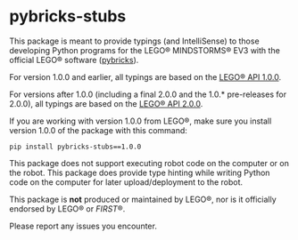 # pybricks-stubs

This package is meant to provide typings (and IntelliSense) to those developing Python programs for the LEGO&reg; MINDSTORMS&reg; EV3 with the official LEGO&reg; software ([pybricks](https://education.lego.com/en-us/support/mindstorms-ev3/python-for-ev3)).

For version 1.0.0 and earlier, all typings are based on the [LEGO&reg; API 1.0.0](https://le-www-live-s.legocdn.com/sc/media/files/ev3-micropython/ev3micropythonv100-71d3f28c59a1e766e92a59ff8500818e.pdf).

For versions after 1.0.0 (including a final 2.0.0 and the 1.0.* pre-releases for 2.0.0), all typings are based on the [LEGO&reg; API 2.0.0](https://pybricks.github.io/ev3-micropython/).

If you are working with version 1.0.0 from LEGO&reg;, make sure you install version 1.0.0 of the package with this command:

`pip install pybricks-stubs==1.0.0`

This package does not support executing robot code on the computer or on the robot. This package does provide type hinting while writing Python code on the computer for later upload/deployment to the robot.

This package is **not** produced or maintained by LEGO&reg;, nor is it officially endorsed by LEGO&reg; or *FIRST*&reg;.

Please report any issues you encounter.
